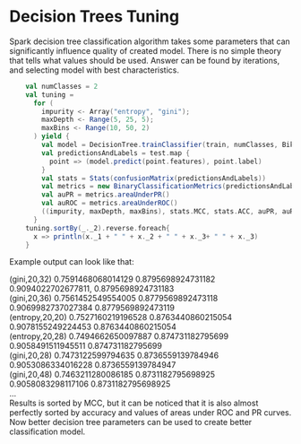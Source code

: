 # Decision Trees Tuning 

Spark decision tree classification algorithm takes some parameters that can significantly influence quality of created model. 
There is no simple theory that tells what values should be used. Answer can be found by iterations, and selecting model with best characteristics. 
```scala
    val numClasses = 2
    val tuning =
      for (
        impurity <- Array("entropy", "gini");
        maxDepth <- Range(5, 25, 5);
        maxBins <- Range(10, 50, 2)
      ) yield {
        val model = DecisionTree.trainClassifier(train, numClasses, BikeBuyerModel.categoricalFeaturesInfo(), impurity, maxDepth, maxBins)
        val predictionsAndLabels = test.map {
          point => (model.predict(point.features), point.label)
        }
        val stats = Stats(confusionMatrix(predictionsAndLabels))
        val metrics = new BinaryClassificationMetrics(predictionsAndLabels)
        val auPR = metrics.areaUnderPR()
        val auROC = metrics.areaUnderROC()        
        ((impurity, maxDepth, maxBins), stats.MCC, stats.ACC, auPR, auROC)
      }
    tuning.sortBy(_._2).reverse.foreach{
      x => println(x._1 + " " + x._2 + " " + x._3+ " " + x._3)
    }
```
Example output can look like that:
<br>
<div>
(gini,20,32) 0.7591468068014129 0.8795698924731182 0.9094022702677811, 0.8795698924731183
<br>
(gini,20,36) 0.7561452549554005 0.8779569892473118 0.9069982737027384 0.8779569892473119
<br>
(entropy,20,20) 0.7527160219196528 0.8763440860215054 0.9078155249224453 0.8763440860215054
<br>
(entropy,20,28) 0.7494662650097887 0.874731182795699 0.9058491511945511 0.874731182795699
<br>
(gini,20,28) 0.7473122599794635 0.8736559139784946 0.9053086334016228 0.8736559139784947
<br>
(gini,20,48) 0.7463211280086185 0.8731182795698925 0.9058083298117106 0.8731182795698925
<br>…
</div>
Results is sorted by MCC, but it can be noticed that it is also almost perfectly sorted by accuracy and values of areas under ROC and PR curves. Now better decision tree parameters can be used to create better classification model.
